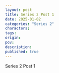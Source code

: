 ```yaml
---
layout: post
title: Series 2 Post 1
date: 2025-01-02
categories: "Series 2"
characters: 
tags: 
origin: 
pov: 
description: 
published: true
---
```


Series 2 Post 1